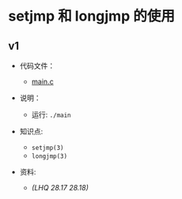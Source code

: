 # setjmp 和 longjmp 的使用

## v1

- 代码文件：
  - [main.c](./v1/main.c)

- 说明：
  - 运行: `./main`

- 知识点:
  - `setjmp(3)`
  - `longjmp(3)`

- 资料:
  - _(LHQ 28.17 28.18)_
